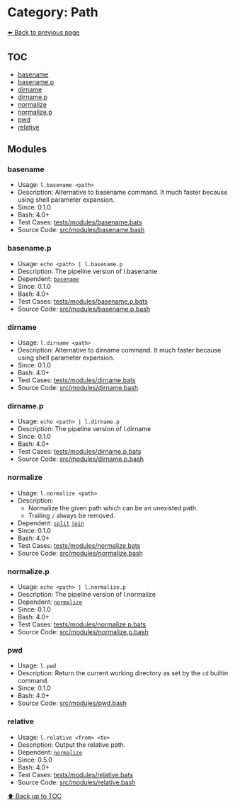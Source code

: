 # Category: Path

[⬅️ Back to previous page](./README.md)

## TOC

- [basename](#basename)
- [basename.p](#basenamep)
- [dirname](#dirname)
- [dirname.p](#dirnamep)
- [normalize](#normalize)
- [normalize.p](#normalizep)
- [pwd](#pwd)
- [relative](#relative)

## Modules

### basename

- Usage: `l.basename <path>`
- Description: Alternative to basename command. It much faster because using shell parameter expansion.
- Since: 0.1.0
- Bash: 4.0+
- Test Cases: [tests/modules/basename.bats](../../tests/modules/basename.bats)
- Source Code: [src/modules/basename.bash](../../src/modules/basename.bash)

### basename.p

- Usage: `echo <path> | l.basename.p`
- Description: The pipeline version of l.basename
- Dependent: [`basename`](./path.md#basename)
- Since: 0.1.0
- Bash: 4.0+
- Test Cases: [tests/modules/basename.p.bats](../../tests/modules/basename.p.bats)
- Source Code: [src/modules/basename.p.bash](../../src/modules/basename.p.bash)

### dirname

- Usage: `l.dirname <path>`
- Description: Alternative to dirname command. It much faster because using shell parameter expansion.
- Since: 0.1.0
- Bash: 4.0+
- Test Cases: [tests/modules/dirname.bats](../../tests/modules/dirname.bats)
- Source Code: [src/modules/dirname.bash](../../src/modules/dirname.bash)

### dirname.p

- Usage: `echo <path> | l.dirname.p`
- Description: The pipeline version of l.dirname
- Since: 0.1.0
- Bash: 4.0+
- Test Cases: [tests/modules/dirname.p.bats](../../tests/modules/dirname.p.bats)
- Source Code: [src/modules/dirname.p.bash](../../src/modules/dirname.p.bash)

### normalize

- Usage: `l.normalize <path>`
- Description:
  - Normalize the given path which can be an unexisted path.
  - Trailing `/` always be removed.
- Dependent: [`split`](./string.md#split) [`join`](./string.md#join)
- Since: 0.1.0
- Bash: 4.0+
- Test Cases: [tests/modules/normalize.bats](../../tests/modules/normalize.bats)
- Source Code: [src/modules/normalize.bash](../../src/modules/normalize.bash)

### normalize.p

- Usage: `echo <path> | l.normalize.p`
- Description: The pipeline version of l.normalize
- Dependent: [`normalize`](./path.md#normalize)
- Since: 0.1.0
- Bash: 4.0+
- Test Cases: [tests/modules/normalize.p.bats](../../tests/modules/normalize.p.bats)
- Source Code: [src/modules/normalize.p.bash](../../src/modules/normalize.p.bash)

### pwd

- Usage: `l.pwd`
- Description: Return the current working directory as set by the `cd` builtin command.
- Since: 0.1.0
- Bash: 4.0+
- Source Code: [src/modules/pwd.bash](../../src/modules/pwd.bash)

### relative

- Usage: `l.relative <from> <to>`
- Description: Output the relative path.
- Dependent: [`normalize`](./path.md#normalize)
- Since: 0.5.0
- Bash: 4.0+
- Test Cases: [tests/modules/relative.bats](../../tests/modules/relative.bats)
- Source Code: [src/modules/relative.bash](../../src/modules/relative.bash)

[⬆️ Back up to TOC](#toc)
